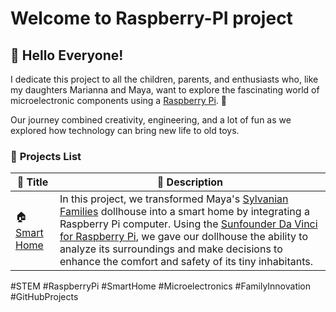 # Welcome to Raspberry-PI project

## 👋 Hello Everyone!

I dedicate this project to all the children, parents, and enthusiasts who, like my daughters Marianna and Maya, want to explore the fascinating world of microelectronic components using a [Raspberry Pi](https://www.raspberrypi.com/products/raspberry-pi-5/). 🌟

Our journey combined creativity, engineering, and a lot of fun as we explored how technology can bring new life to old toys.

### 🔗 **Projects List**

| 📎 **Title**                          | 📜 **Description**                                                                                     |
|---------------------------------------------|-------------------------------------------------------------------------------------------------------|
|🏠 [Smart Home](https://github.com/maxzaikin/Raspberry-PI/tree/main/Smart-Home)           | In this project, we transformed Maya's [Sylvanian Families](https://www.ebay.com/itm/176764211729?chn=ps&_trkparms=ispr%3D1&amdata=enc%3A1F5Q7ekFpTyu_4-LSzM-8ww31&norover=1&mkevt=1&mkrid=21562-222008-2056-1&mkcid=2&itemid=176764211729&targetid=325425753764&device=c&mktype=pla&googleloc=2840&poi=9041292&campaignid=21384589900&mkgroupid=164552185618&rlsatarget=pla-325425753764&abcId=&merchantid=138166093&gad_source=1&gclid=Cj0KCQiAvvO7BhC-ARIsAGFyToUG6shYk46DBnTbSo4boGRaPTFmJfgIvaDniazbii7Nn0ZaJVni8I4aAo37EALw_wcB) dollhouse into a smart home by integrating a Raspberry Pi computer. Using the [Sunfounder Da Vinci for Raspberry Pi]( https://www.sunfounder.com/products/sunfounder-davinci-kit), we gave our dollhouse the ability to analyze its surroundings and make decisions to enhance the comfort and safety of its tiny inhabitants. |

#STEM #RaspberryPi #SmartHome #Microelectronics #FamilyInnovation #GitHubProjects